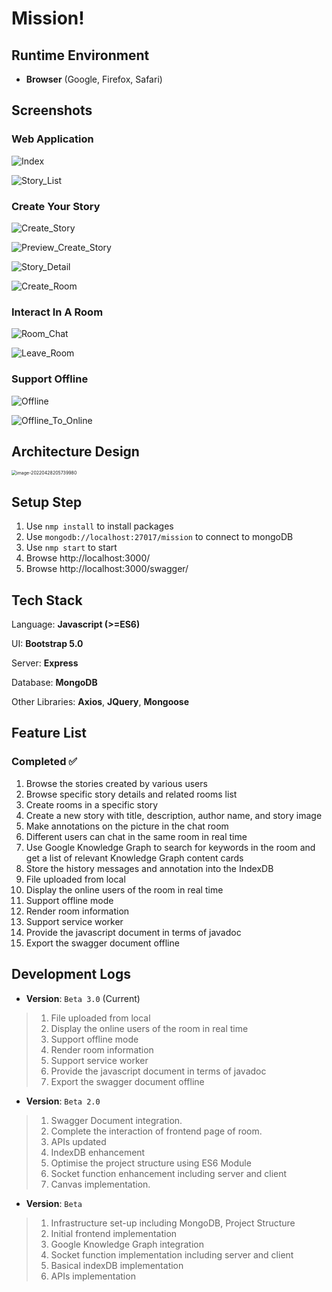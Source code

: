 # Mission!

## Runtime Environment

- **Browser** (Google, Firefox, Safari)



## Screenshots



### Web Application

![Index](img/Index.png)



![Story_List](img/Story_List.png)



### Create Your Story

![Create_Story](img/Create_Story.png)



![Preview_Create_Story](img/Preview_Create_Story.png)



![Story_Detail](img/Story_Detail.png)



![Create_Room](img/Create_Room.png)

### Interact In A Room

![Room_Chat](img/Room_Chat.png)



![Leave_Room](img/Leave_Room.png)



### Support Offline

![Offline](img/Offline.png)



![Offline_To_Online](img/Offline_To_Online.png)



## Architecture Design

<img src="img/image-20220428205739980.png" alt="image-20220428205739980" style="zoom:50%;" />

## Setup Step
1. Use `nmp install` to install packages
2. Use `mongodb://localhost:27017/mission` to connect to mongoDB
3. Use `nmp start` to start 
4. Browse http://localhost:3000/  
5. Browse http://localhost:3000/swagger/


## Tech Stack

Language: **Javascript (>=ES6)**

UI: **Bootstrap 5.0**

Server: **Express**

Database: **MongoDB**

Other Libraries: **Axios**, **JQuery**, **Mongoose**



## Feature List

### Completed ✅

1. Browse the stories created by various users 
2. Browse specific story details and related rooms list
3. Create rooms in a specific story 
4. Create a new story with title, description, author name, and story image 
5. Make annotations on the picture in the chat room 
6. Different users can chat in the same room in real time
7. Use Google Knowledge Graph to search for keywords in the room and get a list of relevant Knowledge Graph content cards
8. Store the history messages and annotation into the IndexDB 
9. File uploaded from local 
10. Display the online users of the room in real time
11. Support offline mode
12. Render room information 
13. Support service worker
14. Provide the javascript document in terms of javadoc
15. Export the swagger document offline


## Development Logs

- **Version**: `Beta 3.0` (Current)

>1. File uploaded from local 
>2. Display the online users of the room in real time
>3. Support offline mode 
>4. Render room information
>5. Support service worker
>6. Provide the javascript document in terms of javadoc
>7. Export the swagger document offline



- **Version**: `Beta 2.0`

> 1. Swagger Document integration.
> 2. Complete the interaction of frontend page of room.
> 3. APIs updated
> 4. IndexDB enhancement
> 5. Optimise the project structure using ES6 Module
> 6. Socket function enhancement including server and client
> 7. Canvas implementation.



- **Version**: `Beta`

> 1. Infrastructure set-up including MongoDB, Project Structure
> 2. Initial frontend implementation
> 3. Google Knowledge Graph integration
> 4. Socket function implementation including server and client
> 5. Basical indexDB implementation
> 6. APIs implementation
